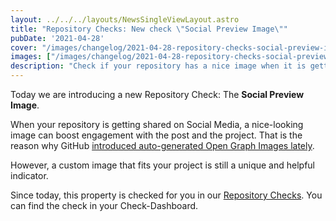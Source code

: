 ```yaml
---
layout: ../../../layouts/NewsSingleViewLayout.astro
title: "Repository Checks: New check \"Social Preview Image\""
pubDate: '2021-04-28'
cover: "/images/changelog/2021-04-28-repository-checks-social-preview-image/social-preview-image.png"
images: ["/images/changelog/2021-04-28-repository-checks-social-preview-image/social-preview-image.png"]
description: "Check if your repository has a nice image when it is getting shared in Social Media."
---
```


Today we are introducing a new Repository Check: The **Social Preview Image**.

When your repository is getting shared on Social Media, a nice-looking image can boost engagement with the post and the project.
That is the reason why GitHub [introduced auto-generated Open Graph Images lately](https://github.blog/changelog/2021-04-21-opengraph-images-for-github-repositories-commits-issues-and-pull-requests/).

However, a custom image that fits your project is still a unique and helpful indicator.

Since today, this property is checked for you in our [Repository Checks](/changelog/entry/2021-04-26-repository-checks-open-source-best-practices).
You can find the check in your Check-Dashboard.